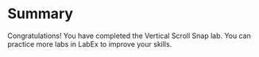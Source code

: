 # Summary

Congratulations! You have completed the Vertical Scroll Snap lab. You can practice more labs in LabEx to improve your skills.

